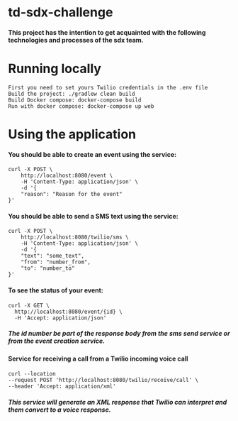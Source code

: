 # td-sdx-challenge

#### This project has the intention to get acquainted with the following technologies and processes of the sdx team.

# Running locally
```
First you need to set yours Twilio credentials in the .env file
Build the project: ./gradlew clean build
Build Docker compose: docker-compose build
Run with docker compose: docker-compose up web
```
# Using the application

#### You should be able to create an event using the service:

```
curl -X POST \
    http://localhost:8080/event \
    -H 'Content-Type: application/json' \
    -d '{
    "reason": "Reason for the event"
}'
```

#### You should be able to send a SMS text using the service:

```
curl -X POST \
    http://localhost:8080/twilio/sms \
    -H 'Content-Type: application/json' \
    -d '{
    "text": "some_text",
    "from": "number_from",
    "to": "number_to"
}'
```

#### To see the status of your event:
```
curl -X GET \
  http://localhost:8080/event/{id} \
  -H 'Accept: application/json' 
```
##### The id number be part of the response body from the sms send service or from the event creation service.

#### Service for receiving a call from a Twilio incoming voice call
```
curl --location 
--request POST 'http://localhost:8080/twilio/receive/call' \
--header 'Accept: application/xml'
```
##### This service will generate an XML response that Twilio can interpret and them convert to a voice response.